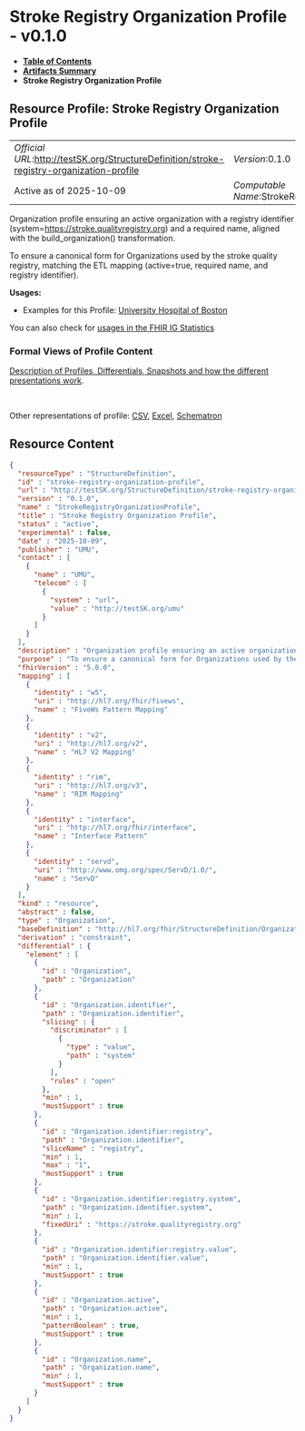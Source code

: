 # Stroke Registry Organization Profile - v0.1.0

* [**Table of Contents**](toc.md)
* [**Artifacts Summary**](artifacts.md)
* **Stroke Registry Organization Profile**

## Resource Profile: Stroke Registry Organization Profile 

| | |
| :--- | :--- |
| *Official URL*:http://testSK.org/StructureDefinition/stroke-registry-organization-profile | *Version*:0.1.0 |
| Active as of 2025-10-09 | *Computable Name*:StrokeRegistryOrganizationProfile |

 
Organization profile ensuring an active organization with a registry identifier (system=https://stroke.qualityregistry.org) and a required name, aligned with the build_organization() transformation. 

 
To ensure a canonical form for Organizations used by the stroke quality registry, matching the ETL mapping (active=true, required name, and registry identifier). 

**Usages:**

* Examples for this Profile: [University Hospital of Boston](Organization-ExampleStrokeOrganization.md)

You can also check for [usages in the FHIR IG Statistics](https://packages2.fhir.org/xig/SKtestIG|current/StructureDefinition/stroke-registry-organization-profile)

### Formal Views of Profile Content

 [Description of Profiles, Differentials, Snapshots and how the different presentations work](http://build.fhir.org/ig/FHIR/ig-guidance/readingIgs.html#structure-definitions). 

 

Other representations of profile: [CSV](StructureDefinition-stroke-registry-organization-profile.csv), [Excel](StructureDefinition-stroke-registry-organization-profile.xlsx), [Schematron](StructureDefinition-stroke-registry-organization-profile.sch) 



## Resource Content

```json
{
  "resourceType" : "StructureDefinition",
  "id" : "stroke-registry-organization-profile",
  "url" : "http://testSK.org/StructureDefinition/stroke-registry-organization-profile",
  "version" : "0.1.0",
  "name" : "StrokeRegistryOrganizationProfile",
  "title" : "Stroke Registry Organization Profile",
  "status" : "active",
  "experimental" : false,
  "date" : "2025-10-09",
  "publisher" : "UMU",
  "contact" : [
    {
      "name" : "UMU",
      "telecom" : [
        {
          "system" : "url",
          "value" : "http://testSK.org/umu"
        }
      ]
    }
  ],
  "description" : "Organization profile ensuring an active organization with a registry identifier (system=https://stroke.qualityregistry.org) and a required name, aligned with the build_organization() transformation.",
  "purpose" : "To ensure a canonical form for Organizations used by the stroke quality registry, matching the ETL mapping (active=true, required name, and registry identifier).",
  "fhirVersion" : "5.0.0",
  "mapping" : [
    {
      "identity" : "w5",
      "uri" : "http://hl7.org/fhir/fivews",
      "name" : "FiveWs Pattern Mapping"
    },
    {
      "identity" : "v2",
      "uri" : "http://hl7.org/v2",
      "name" : "HL7 V2 Mapping"
    },
    {
      "identity" : "rim",
      "uri" : "http://hl7.org/v3",
      "name" : "RIM Mapping"
    },
    {
      "identity" : "interface",
      "uri" : "http://hl7.org/fhir/interface",
      "name" : "Interface Pattern"
    },
    {
      "identity" : "servd",
      "uri" : "http://www.omg.org/spec/ServD/1.0/",
      "name" : "ServD"
    }
  ],
  "kind" : "resource",
  "abstract" : false,
  "type" : "Organization",
  "baseDefinition" : "http://hl7.org/fhir/StructureDefinition/Organization",
  "derivation" : "constraint",
  "differential" : {
    "element" : [
      {
        "id" : "Organization",
        "path" : "Organization"
      },
      {
        "id" : "Organization.identifier",
        "path" : "Organization.identifier",
        "slicing" : {
          "discriminator" : [
            {
              "type" : "value",
              "path" : "system"
            }
          ],
          "rules" : "open"
        },
        "min" : 1,
        "mustSupport" : true
      },
      {
        "id" : "Organization.identifier:registry",
        "path" : "Organization.identifier",
        "sliceName" : "registry",
        "min" : 1,
        "max" : "1",
        "mustSupport" : true
      },
      {
        "id" : "Organization.identifier:registry.system",
        "path" : "Organization.identifier.system",
        "min" : 1,
        "fixedUri" : "https://stroke.qualityregistry.org"
      },
      {
        "id" : "Organization.identifier:registry.value",
        "path" : "Organization.identifier.value",
        "min" : 1,
        "mustSupport" : true
      },
      {
        "id" : "Organization.active",
        "path" : "Organization.active",
        "min" : 1,
        "patternBoolean" : true,
        "mustSupport" : true
      },
      {
        "id" : "Organization.name",
        "path" : "Organization.name",
        "min" : 1,
        "mustSupport" : true
      }
    ]
  }
}

```
